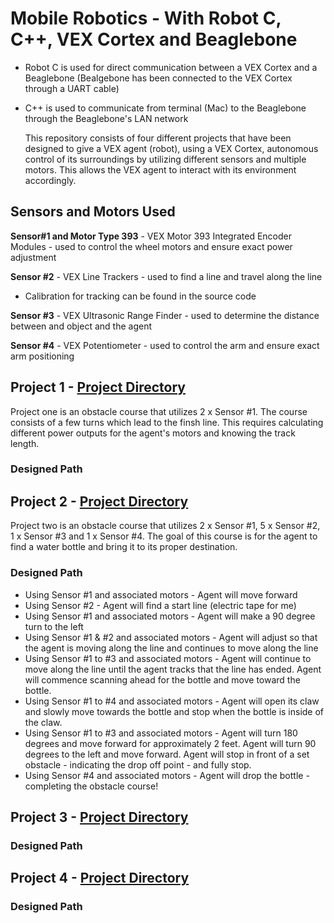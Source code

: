 # Mobile Robotics - With Robot C, C++, VEX Cortex and Beaglebone
* Robot C is used for direct communication between a VEX Cortex and a Beaglebone (Bealgebone has been connected to the VEX Cortex through a UART cable)
* C++ is used to communicate from terminal (Mac) to the Beaglebone through the Beaglebone's LAN network

  This repository consists of four different projects that have been designed to give a VEX agent (robot), using a VEX Cortex, autonomous control of its surroundings by utilizing different sensors and multiple motors. This allows the VEX agent to interact with its environment accordingly.

## Sensors and Motors Used
**Sensor#1 and Motor Type 393** - VEX Motor 393 Integrated Encoder Modules - used to control the wheel motors and ensure exact power adjustment

**Sensor #2** - VEX Line Trackers - used to find a line and travel along the line
  * Calibration for tracking can be found in the source code
  
**Sensor #3** - VEX Ultrasonic Range Finder - used to determine the distance between and object and the agent

**Sensor #4** - VEX Potentiometer - used to control the arm and ensure exact arm positioning


## Project 1 - [Project Directory](https://github.com/jpildush/Mobile-Robotics/tree/master/Project%201)
Project one is an obstacle course that utilizes 2 x Sensor #1. The course consists of a few turns which lead to the finsh line. This requires calculating different power outputs for the agent's motors and knowing the track length. 
### Designed Path

## Project 2 - [Project Directory](https://github.com/jpildush/Mobile-Robotics/tree/master/Project%202)
Project two is an obstacle course that utilizes 2 x Sensor #1, 5 x Sensor #2, 1 x Sensor #3 and 1 x Sensor #4.  The goal of this course is for the agent to find a water bottle and bring it to its proper destination. 
### Designed Path
 * Using Sensor #1 and associated motors - Agent will move forward
 * Using Sensor #2 - Agent will find a start line (electric tape for me)
 * Using Sensor #1 and associated motors - Agent will make a 90 degree turn to the left
 * Using Sensor #1 & #2 and associated motors - Agent will adjust so that the agent is moving along the line and continues to move along the line
 * Using Sensor #1 to #3 and associated motors - Agent will continue to move along the line until the agent tracks that the line has ended. Agent will commence scanning ahead for the bottle and move toward the bottle. 
 * Using Sensor #1 to #4 and associated motors - Agent will open its claw and slowly move towards the bottle and stop when the bottle is inside of the claw.
 * Using Sensor #1 to #3 and associated motors - Agent will turn 180 degrees and move forward for approximately 2 feet. Agent will turn 90 degrees to the left and move forward. Agent will stop in front of a set obstacle - indicating the drop off point - and fully stop. 
 * Using Sensor #4 and associated motors - Agent will drop the bottle  - completing the obstacle course!

## Project 3 - [Project Directory](https://github.com/jpildush/Mobile-Robotics/tree/master/Project%203)

### Designed Path

## Project 4 - [Project Directory](https://github.com/jpildush/Mobile-Robotics/tree/master/Project%204)

### Designed Path
